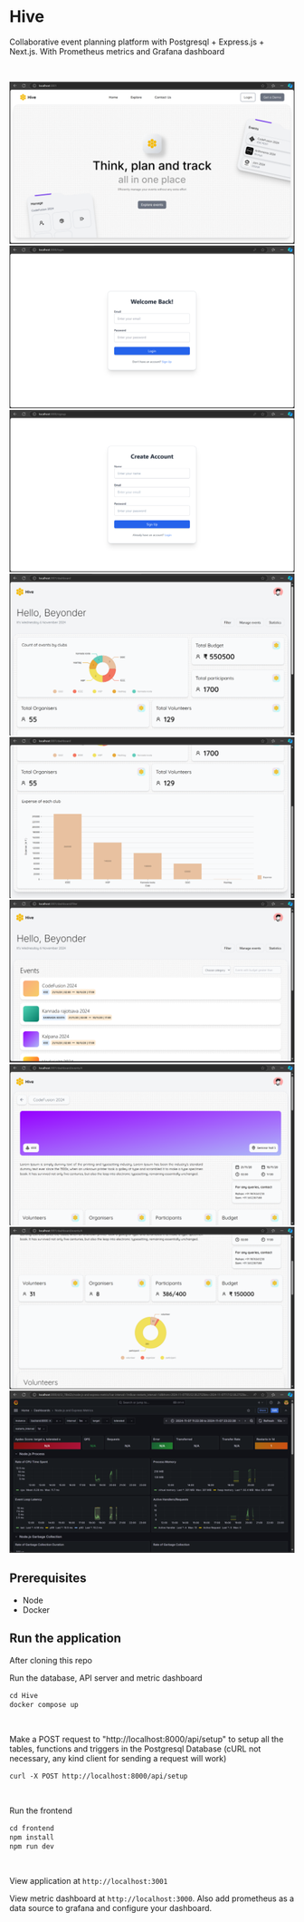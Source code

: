 # Hive
Collaborative event planning platform with Postgresql + Express.js + Next.js. With Prometheus metrics and Grafana dashboard

<br/>

![image](https://github.com/AMS003010/Hive/blob/main/images/home.png)
![image](https://github.com/AMS003010/Hive/blob/main/images/login.png)
![image](https://github.com/AMS003010/Hive/blob/main/images/signup.png)
![image](https://github.com/AMS003010/Hive/blob/main/images/admin-dashbaord.png)
![image](https://github.com/AMS003010/Hive/blob/main/images/stats.png)
![image](https://github.com/AMS003010/Hive/blob/main/images/filter.png)
![image](https://github.com/AMS003010/Hive/blob/main/images/event-1.png)
![image](https://github.com/AMS003010/Hive/blob/main/images/event-2.png)
![image](https://github.com/AMS003010/Hive/blob/main/images/metrics.png)


## Prerequisites
 - Node
 - Docker

## Run the application

After cloning this repo

Run the database, API server and metric dashboard
```
cd Hive
docker compose up
```

<br/>

Make a POST request to "http://localhost:8000/api/setup" to setup all the tables, functions and triggers in the Postgresql Database 
(cURL not necessary, any kind client for sending a request will work)
```
curl -X POST http://localhost:8000/api/setup
```

<br/>

Run the frontend
```
cd frontend
npm install
npm run dev
```

<br/>

View application at `http://localhost:3001`

View metric dashboard at `http://localhost:3000`. Also add prometheus as a data source to grafana and configure your dashboard.
